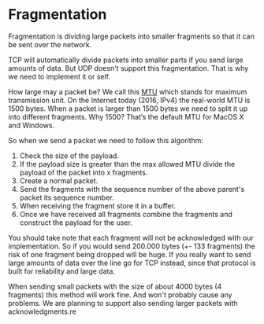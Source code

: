 # Fragmentation
Fragmentation is dividing large packets into smaller fragments so that it can be sent over the network.

TCP will automatically divide packets into smaller parts if you send large amounts of data. But UDP doesn't support this fragmentation. 
That is why we need to implement it or self. 

How large may a packet be? We call this [MTU](https://en.wikipedia.org/wiki/Maximum_transmission_unit) which stands for maximum transmission unit. 
On the Internet today (2016, IPv4) the real-world MTU is 1500 bytes. 
When a packet is larger than 1500 bytes we need to split it up into different fragments.
Why 1500? That’s the default MTU for MacOS X and Windows. 

So when we send a packet we need to follow this algorithm:
1. Check the size of the payload. 
2. If the payload size is greater than the max allowed MTU divide the payload of the packet into x fragments. 
3. Create a normal packet.
4. Send the fragments with the sequence number of the above parent's packet its sequence number.
5. When receiving the fragment store it in a buffer. 
6. Once we have received all fragments combine the fragments and construct the payload for the user.

You should take note that each fragment will not be acknowledged with our implementation. 
So if you would send 200.000 bytes (+- 133 fragments) the risk of one fragment being dropped will be huge. 
If you really want to send large amounts of data over the line go for TCP instead, since that protocol is built for reliability and large data. 

When sending small packets with the size of about 4000 bytes (4 fragments) this method will work fine. And won't probably cause any problems. 
We are planning to support also sending larger packets with acknowledgments.re